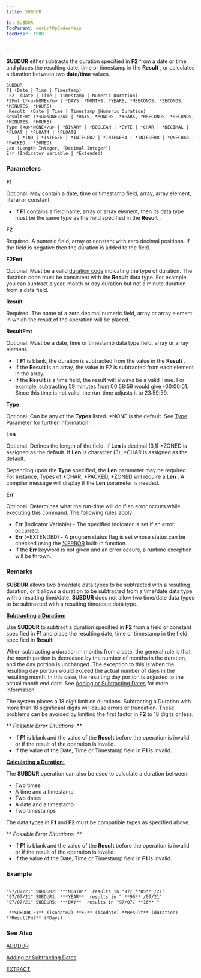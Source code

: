 ```yaml
---
title: SUBDUR

Id: SUBDUR
TocParent: aerLrfOpCodesMain
TocOrder: 1500


---
```


**SUBDUR** either subtracts the duration specified in **F2** from a date or time and places the resulting date, time or timestamp in the **Result** , or calculates a duration between two **date/time** values. 

```
SUBDUR 
F1 (Date | Time | Timestamp)
 F2  (Date | Time | Timestamp | Numeric Duration)
F2Fmt (*<u>NONE</u> | *DAYS, *MONTHS, *YEARS, *MSECONDS, *SECONDS, *MINUTES, *HOURS)
 Result  (Date | Time | Timestamp |Numeric Duration)
ResultFmt (*<u>NONE</u> | *DAYS, *MONTHS, *YEARS, *MSECONDS, *SECONDS, *MINUTES, *HOURS)
Type (<u>*NONE</u> | *BINARY | *BOOLEAN | *BYTE | *CHAR | *DECIMAL | *FLOAT | *FLOAT4 | *FLOAT8
    | *IND | *INTEGER | *INTEGER2 | *INTEGER4 | *INTEGER8 | *ONECHAR | *PACKED | *ZONED)
Len (Length Integer, [Decimal Integer])
Err (Indicator Variable | *Extended)

```

### Parameters

**F1** 

Optional. May contain a date, time or timestamp field, array, array element, literal or constant. 

- If **F1** contains a field name, array or array element, then its data type must be the same type as the field specified in the **Result** .


**F2** 

Required. A numeric field, array or constant with zero decimal positions. If the field is negative then the duration is added to the field.


**F2Fmt** 

Optional. Must be a valid [duration code](Duration_Codes.html) indicating the type of duration. The duration code must be consistent with the **Result** data type. For example, you can subtract a year, month or day duration but not a minute duration from a date field.


**Result** 

Required. The name of a zero decimal numeric field, array or array element in which the result of the operation will be placed.


**ResultFmt** 

Optional. Must be a date, time or timestamp data type field, array or array element.

- If **F1** is blank, the duration is subtracted from the value in the **Result** .
- If the **Result** is an array, the value in F2 is subtracted from each element in the array.
- If the **Result** is a time field, the result will always be a valid Time. For example, subtracting 59 minutes from 00:58:59 would give -00:00:01. Since this time is not valid, the run-time adjusts it to 23:59:59.


**Type** 

Optional. Can be any of the **Types** listed. *NONE is the default. See [Type Parameter](Type_Parameter.html) for further information.


**Len** 

Optional. Defines the length of the field. If **Len** is decimal (3,1) *ZONED is assigned as the default. If **Len** is character (3), *CHAR is assigned as the default. 

Depending upon the **Type** specified, the **Len** parameter may be required. For instance, Types of *CHAR, *PACKED, *ZONED will require a **Len** . A compiler message will display if the **Len** parameter is needed.


**Err** 

Optional. Determines what the run-time will do if an error occurs while executing this command. The following rules apply:


- **Err** (Indicator Variable) - The specified Indicator is set if an error occurred.
- **Err** (*EXTENDED) - A program status flag is set whose status can be checked using the [%ERROR](ERROR_Function.html) built-in function.
- If the **Err** keyword is not given and an error occurs, a runtime exception will be thrown.


### Remarks
**SUBDUR** allows two time/date data types to be subtracted with a resulting duration, or it allows a duration to be subtracted from a time/date data type with a resulting time/date. **SUBDUR** does not allow two time/date data types to be subtracted with a resulting time/date data type. 

<u> **Subtracting a Duration:** </u> 

Use **SUBDUR** to subtract a duration specified in **F2** from a field or constant specified in **F1** and place the resulting date, time or timestamp in the field specified in **Result** . 

When subtracting a duration in months from a date, the general rule is that the month portion is decreased by the number of months in the duration, and the day portion is unchanged. The exception to this is when the resulting day portion would exceed the actual number of days in the resulting month. In this case, the resulting day portion is adjusted to the actual month end date. See [Adding or Subtracting Dates](Adding_or_Subtracting_Dates.html) for more information. 

The system places a 18 digit limit on durations. Subtracting a Duration with more than 18 significant digits will cause errors or truncation. These problems can be avoided by limiting the first factor in **F2** to 18 digits or less. 

** *Possible Error Situations* :** 

- If **F1**  is blank and the value of the **Result** 
                before the operation is invalid or if the result of the operation is invalid.
- If the value of the Date, Time or Timestamp field in **F1**  is
                invalid.

<u> **Calculating a Duration:** </u> 

The **SUBDUR** operation can also be used to calculate a duration between: 

- Two times
- A time and a timestamp
- Two dates
- A date and a timestamp
- Two timestamps

The data types in **F1** and **F2** must be compatible types as specified above. 

** *Possible Error Situations* :** 

- If **F1**  is blank and the value of the **Result** 
                before the operation is invalid or if the result of the operation is invalid.
- If the value of the Date, Time or Timestamp field in **F1**  is
                invalid.

### Example

```

"97/07/21" SUBDUR2: ***MONTH**  results in "97/ **05** /21"
"97/07/21" SUBDUR1: ***YEAR**  results in " **96** /07/21"
"97/07/21" SUBDUR5: ***DAY**  results in "97/07/ **16** "

 **SUBDUR F1** (isodate2) **F2** (isodate) **Result** (duration) **ResultFmt** (*Days)
```

### See Also
[ADDDUR](ADDDUR.html)

[Adding or Subtracting Dates](Adding_or_Subtracting_Dates.html)

[EXTRACT](EXTRACT.html) 
